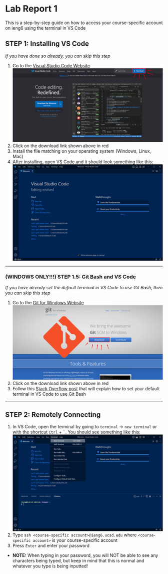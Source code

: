 # **Lab Report 1**
This is a step-by-step guide on how to access your course-specific account on ieng6 using the terminal in VS Code

## **STEP 1: Installing VS Code**
*If you have done so already, you can skip this step*
1. Go to the [Visual Studio Code Website](https://code.visualstudio.com/)
![Image](downloadVSCode.png)
2. Click on the download link shown above in red
3. Install the file matching on your operating system (Windows, Linux, Mac)
4. After installing, open VS Code and it should look something like this:
![Image](VSCodeHome.png)
---

### **(WINDOWS ONLY!!!) STEP 1.5: Git Bash and VS Code**
*If you have already set the default terminal in VS Code to use Git Bash, then you can skip this step*
1. Go to the [Git for Windows Website](https://gitforwindows.org/)
![Image](GitDownload.png)
2. Click on the download link shown above in red
3. Follow this [Stack Overflow post](https://stackoverflow.com/questions/42606837/how-do-i-use-bash-on-windows-from-the-visual-studio-code-integrated-terminal/50527994#50527994) that will explain how to set your default terminal in VS Code to use Git Bash
---

## **STEP 2: Remotely Connecting**
1. In VS Code, open the terminal by going to `terminal` -> `new terminal` or with the shortcut `Ctrl` + ``` ` ```. You should see something like this:
![Image](TerminalVSCode.png)
2. Type `ssh <course-specific account>@ieng6.ucsd.edu` where `<course-specific account>` is your course-specific account
3. Press `Enter` and enter your password
* **NOTE:** When typing in your password, you will NOT be able to see any characters being typed, but keep in mind that this is normal and whatever you type is being inputted!
